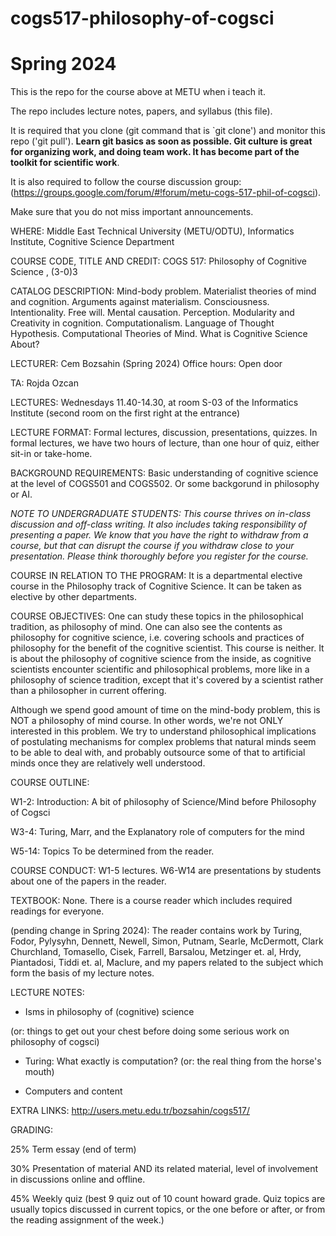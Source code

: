 # cogs517-philosophy-of-cogsci

# Spring 2024

This is the repo for the course above at METU when i teach it.

The repo includes lecture notes, papers, and syllabus (this file).

It is required that you clone (git command that is `git clone') and monitor this repo ('git pull'). <b>Learn git basics  as soon as possible. Git culture is great for organizing work, and doing team work. It has become part of the toolkit for scientific work</b>. 

It is also required to follow the course discussion group: (https://groups.google.com/forum/#!forum/metu-cogs-517-phil-of-cogsci). 

Make sure that you do not miss important announcements.

WHERE: Middle East Technical University (METU/ODTU), Informatics Institute, Cognitive Science Department

COURSE CODE, TITLE AND CREDIT: COGS 517: Philosophy of Cognitive Science , (3-0)3

CATALOG DESCRIPTION: Mind-body problem. Materialist theories of mind and cognition. Arguments against materialism. Consciousness. Intentionality. Free will. Mental causation. Perception. Modularity and Creativity in cognition. Computationalism. Language of Thought Hypothesis. Computational Theories of Mind. What is Cognitive Science About?

LECTURER: Cem Bozsahin (Spring 2024) Office hours: Open door

TA: Rojda Ozcan

LECTURES: Wednesdays 11.40-14.30, at room S-03 of the Informatics Institute (second room on the first right at the entrance)

LECTURE FORMAT: Formal lectures, discussion, presentations, quizzes. In formal lectures, we have two hours
of lecture, than one hour of quiz, either sit-in or take-home.

BACKGROUND REQUIREMENTS: Basic understanding of cognitive science at the level of COGS501 and COGS502. Or some backgorund in philosophy or AI.

<em>NOTE TO UNDERGRADUATE STUDENTS: This course thrives on in-class discussion and off-class writing.
It also includes taking responsibility of presenting a paper. We know that you have the right to withdraw
from a course, but that can disrupt the course if you withdraw close to your presentation. Please think thoroughly before you register for the course. </em>

COURSE IN RELATION TO THE PROGRAM: It is a departmental elective course in the Philosophy track of Cognitive Science. It can be taken as elective by other departments.

COURSE OBJECTIVES: One can study these topics in the philosophical tradition, as philosophy of mind. One can also see the contents as philosophy for cognitive science, i.e. covering schools and practices of philosophy for the benefit of the cognitive scientist. This course is neither. It is about the philosophy of cognitive science from the inside, as cognitive scientists encounter scientific and philosophical problems, more like in a philosophy of science tradition, except that it's covered by a scientist rather than a philosopher in current offering.

Although we spend good amount of time on the mind-body problem, this is NOT a philosophy of mind course. In other words, we're not
ONLY interested in this problem. We try to understand philosophical implications of postulating mechanisms for complex problems that natural minds seem to be able to deal with, and probably outsource some of that to artificial minds once they are relatively well understood.

COURSE OUTLINE: 

W1-2: Introduction: A bit of philosophy of Science/Mind before Philosophy of Cogsci

W3-4: Turing, Marr, and the Explanatory role of computers for the mind

W5-14: Topics To be determined from the reader.


COURSE CONDUCT: W1-5 lectures. W6-W14 are presentations by students about one of the papers in the reader. 

TEXTBOOK: None. There is a course reader which includes required readings for everyone.

(pending change in Spring 2024): The reader contains work by Turing, Fodor, Pylysyhn, Dennett, Newell, Simon, Putnam, Searle, McDermott, Clark
Churchland, Tomasello, Cisek, Farrell, Barsalou, Metzinger et. al, Hrdy, Piantadosi, Tiddi et. al, Maclure, 
and my papers related to the subject which form the basis of my lecture notes.

LECTURE NOTES:

- Isms in philosophy of (cognitive) science 

(or: things to get out your chest before doing some serious work on philosophy of cogsci)

- Turing: What exactly is computation? (or: the real thing from the horse's mouth)

- Computers and content

EXTRA LINKS: http://users.metu.edu.tr/bozsahin/cogs517/

GRADING:

25% Term essay (end of term)

30% Presentation of material AND its related material, level of involvement in discussions online and offline.

45% Weekly quiz (best 9 quiz out of 10 count howard grade. Quiz topics are usually topics discussed in current topics, or the one before or after, or from the reading assignment of the week.)
